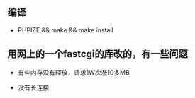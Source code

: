 ## 编译

* PHPIZE && make && make install

## 用网上的一个fastcgi的库改的，有一些问题

* 有些内存没有释放，请求1W次涨10多MB

* 没有长连接